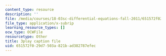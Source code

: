 ```yaml
---
content_type: resource
description: ''
file: /media/courses/18-03sc-differential-equations-fall-2011/651572f029d7503a821bad382787efec_XDhJ8lVGbl8.vtt
file_type: application/x-subrip
learning_resource_types: []
ocw_type: OCWFile
resourcetype: Other
title: 3play caption file
uid: 651572f0-29d7-503a-821b-ad382787efec
---
```

